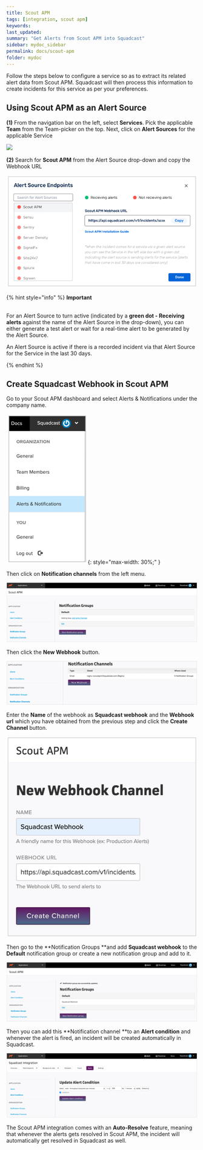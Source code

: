 ```yaml
---
title: Scout APM
tags: [integration, scout apm]
keywords: 
last_updated: 
summary: "Get Alerts from Scout APM into Squadcast"
sidebar: mydoc_sidebar
permalink: docs/scout-apm
folder: mydoc
---
```


Follow the steps below to configure a service so as to extract its related alert data from Scout APM. Squadcast will then process this information to create incidents for this service as per your preferences.

## Using Scout APM as an Alert Source

**(1)** From the navigation bar on the left, select **Services**. Pick the applicable **Team** from the Team-picker on the top. Next, click on **Alert Sources** for the applicable Service

![](../../.gitbook/assets/alert\_source\_1.png)

**(2)** Search for **Scout APM** from the Alert Source drop-down and copy the Webhook URL

![](../../.gitbook/assets/scout_1.png)

{% hint style="info" %} 
<b>Important</b><br/><br/>
<p>For an Alert Source to turn active (indicated by a <b>green dot - Receiving alerts</b> against the name of the Alert Source in the drop-down), you can either generate a test alert or wait for a real-time alert to be generated by the Alert Source.</p>
<p>An Alert Source is active if there is a recorded incident via that Alert Source for the Service in the last 30 days.</p>
{% endhint %}

## Create Squadcast Webhook in Scout APM

Go to your Scout APM dashboard and select Alerts & Notifications under the company name.

![](../../.gitbook/assets/scout_2.png){: style="max-width: 30%;" }

Then click on **Notification channels** from the left menu.

![](../../.gitbook/assets/scout_3.png)

Then click the **New Webhook** button.

![](../../.gitbook/assets/scout_4.png)

Enter the **Name** of the webhook as **Squadcast webhook** and the **Webhook url** which you have obtained from the previous step and click the **Create Channel** button.

![](../../.gitbook/assets/scout_5.png)

Then go to the **Notification Groups **and add **Squadcast webhook** to the **Default** notification group or create a new notification group and add to it.

![](../../.gitbook/assets/scout_6.png)

Then you can add this **Notification channel **to an **Alert condition** and whenever the alert is fired, an incident will be created automatically in Squadcast.

![](../../.gitbook/assets/scout_7.png)

The Scout APM integration comes with an **Auto-Resolve** feature, meaning that whenever the alerts gets resolved in Scout APM, the incident will automatically get resolved in Squadcast as well.